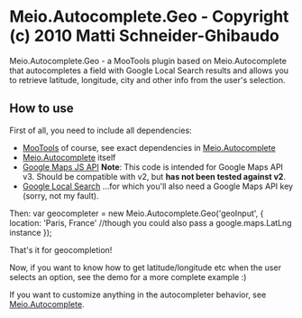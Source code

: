Meio.Autocomplete.Geo - Copyright (c) 2010 Matti Schneider-Ghibaudo
========================================================================

Meio.Autocomplete.Geo - a MooTools plugin based on Meio.Autocomplete that autocompletes a field with Google Local Search results and allows you to retrieve latitude, longitude, city and other info from the user's selection.

How to use
----------

First of all, you need to include all dependencies:
*	[MooTools](http://mootools.net/download) of course, see exact dependencies in [Meio.Autocomplete](http://www.meiocodigo.com/projects/meio-autocomplete/)
*	[Meio.Autocomplete](http://www.meiocodigo.com/projects/meio-autocomplete/) itself
*	[Google Maps JS API](http://code.google.com/apis/maps/documentation/javascript/)
	**Note**: This code is intended for Google Maps API v3. Should be compatible with v2, but **has not been tested against v2**.
*	[Google Local Search](http://code.google.com/apis/ajaxsearch/local.html)
	…for which you'll also need a Google Maps API key (sorry, not my fault).

Then:
	var geocompleter = new Meio.Autocomplete.Geo('geoInput', {
		location: 'Paris, France' //though you could also pass a google.maps.LatLng instance
	});

That's it for geocompletion!

Now, if you want to know how to get latitude/longitude etc when the user selects an option, see the demo for a more complete example  :)

If you want to customize anything in the autocompleter behavior, see [Meio.Autocomplete](http://www.meiocodigo.com/projects/meio-autocomplete/).